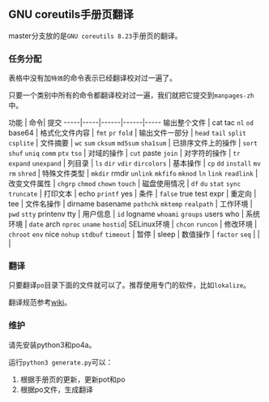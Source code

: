 ## GNU coreutils手册页翻译

master分支放的是`GNU coreutils 8.23`手册页的翻译。

### 任务分配
表格中没有加`特效`的命令表示已经翻译校对过一遍了。

只要一个类别中所有的命令都翻译校对过一遍，我们就把它提交到`manpages-zh`中。

功能 | 命令| 提交
-----|-----|------|------|-----
输出整个文件 | cat tac `nl` `od` base64 |
格式化文件内容 | `fmt` `pr` `fold` |
输出文件一部分 | `head` `tail` `split` `csplite` |
文件摘要 | `wc` `sum` `cksum` `md5sum` `sha1sum` |
已排序文件上的操作 | `sort` `shuf` `uniq` `comm` `ptx` `tso` |
对域的操作 | `cut` paste `join` |
对字符的操作 | `tr` `expand` `unexpand` |
列目录 | `ls` `dir` `vdir` `dircolors` |
基本操作 | `cp` `dd` `install` `mv` `rm` `shred` |
特殊文件类型 | `mkdir` rmdir `unlink` `mkfifo` `mknod` `ln` `link` `readlink` |
改变文件属性 | `chgrp` `chmod` `chown` `touch` |
磁盘使用情况 | `df` `du` `stat` `sync` `truncate` |
打印文本 | echo `printf` yes |
条件 | `false` true test expr |
重定向 | tee |
文件名操作 | dirname basename `pathchk` `mktemp` `realpath` |
工作环境 | `pwd` `stty` printenv tty |
用户信息 | `id` logname `whoami` `groups` users who |
系统环境 | `date` arch `nproc` `uname` `hostid`|
SELinux环境 | `chcon` `runcon` |
修改环境 | `chroot` `env` nice `nohup` `stdbuf` `timeout` |
暂停 | sleep |
数值操作 | `factor` `seq` | | | 


### 翻译
只要翻译`po`目录下面的文件就可以了。推荐使用专门的软件，比如`lokalize`。

翻译规范参考[wiki](https://github.com/man-pages-zh/wiki/wiki/%E7%BF%BB%E8%AF%91%E8%A7%84%E8%8C%83)。

### 维护
请先安装python3和po4a。

运行`python3 generate.py`可以：

1. 根据手册页的更新，更新pot和po
2. 根据po文件，生成翻译
